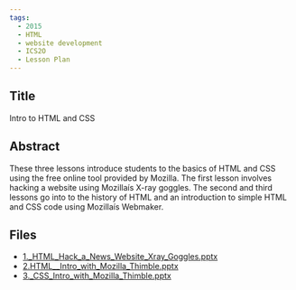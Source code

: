 ```yaml
---
tags:
  - 2015
  - HTML
  - website development
  - ICS2O
  - Lesson Plan
---
```

    
## Title

 Intro to HTML and CSS

## Abstract

These three lessons introduce students to the basics of HTML and CSS using the free online tool provided by Mozilla. The first lesson involves hacking a website using Mozillaís X-ray goggles. The second and third lessons go into to the history of HTML and an introduction to simple HTML and CSS code using Mozillaís Webmaker.

## Files

- [1._HTML_Hack_a_News_Website_Xray_Goggles.pptx](https://www.russellgordon.ca/acse/cemc-cse-resources/resources/2015/Terence_Carty/1._HTML_Hack_a_News_Website_Xray_Goggles.pptx)
- [2.HTML__Intro_with_Mozilla_Thimble.pptx](https://www.russellgordon.ca/acse/cemc-cse-resources/resources/2015/Terence_Carty/2.HTML__Intro_with_Mozilla_Thimble.pptx)
- [3._CSS_Intro_with_Mozilla_Thimble.pptx](https://www.russellgordon.ca/acse/cemc-cse-resources/resources/2015/Terence_Carty/3._CSS_Intro_with_Mozilla_Thimble.pptx)
